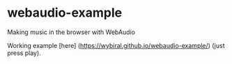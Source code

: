 # webaudio-example
Making music in the browser with WebAudio

Working example [here] (https://wybiral.github.io/webaudio-example/) (just press play).
